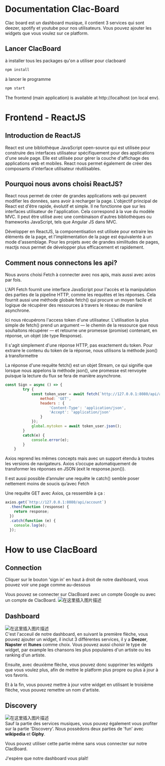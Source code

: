 # Documentation Clac-Board

Clac board est un dashboard musique, il contient 3 services qui sont deezer, spotify et youtube pour nos utilisateurs. Vous pouvez ajouter les widgets que vous voulez sur ce platform.
<br/>
## Lancer ClacBoard
à installer tous les packages qu'on a utiliser pour clacboard
```bash
npm install
```
à lancer le programme
```bash
npm start
```
The frontend (main application) is available at http://localhost (on local env).
<br/>

# Frontend - ReactJS
## Introduction de ReactJS
React est une bibliothèque JavaScript open-source qui est utilisée pour construire des interfaces utilisateur spécifiquement pour des applications d'une seule page. Elle est utilisée pour gérer la couche d'affichage des applications web et mobiles. React nous permet également de créer des composants d'interface utilisateur réutilisables.
<br/>
## Pourquoi nous avons choisi ReactJS?
React nous permet de créer de grandes applications web qui peuvent modifier les données, sans avoir à recharger la page. L'objectif principal de React est d'être rapide, évolutif et simple. Il ne fonctionne que sur les interfaces utilisateur de l'application. Cela correspond à la vue du modèle MVC. Il peut être utilisé avec une combinaison d'autres bibliothèques ou frameworks JavaScript, tels que Angular JS dans MVC.

Développer en ReactJS, la componentisation est utilisée pour extraire les éléments de la page, et l'implémentation de la page est équivalente à un mode d'assemblage. Pour les projets avec de grandes similitudes de pages, reactjs nous permet de développer plus efficacement et rapidement.
<br/>
## Comment nous connectons les api?
Nous avons choisi Fetch à connecter avec nos apis, mais aussi avec axios par fois.

L'API Fetch fournit une interface JavaScript pour l'accès et la manipulation des parties de la pipeline HTTP, comme les requêtes et les réponses. Cela fournit aussi une méthode globale fetch() qui procure un moyen facile et logique de récupérer des ressources à travers le réseau de manière asynchrone.

Ici nous récupérons l'access token d'une utilisateur. L'utilisation la plus simple de fetch() prend un argument — le chemin de la ressource que nous souhaitons récupérer — et retourne une promesse (promise) contenant, en réponse, un objet (de type Response).

Il s'agit simplement d'une réponse HTTP, pas exactement du token. Pour extraire le contenu du token de la réponse, nous utilisons la méthode json() à transformettre

La réponse d'une requête fetch() est un objet Stream, ce qui signifie que lorsque nous appelons la méthode json(), une promesse est renvoyée puisque la lecture du flux se fera de manière asynchrone.

```js
const Sign = async () => { 
        try {
            const token_user = await fetch(`http://127.0.0.1:8080/api/account?username=${username}&password=${pwd}`, {
                method: 'GET',
                headers : { 
                    'Content-Type': 'application/json',
                    'Accept': 'application/json'
                }
            });
            global.mytoken = await token_user.json();
        }
        catch(e) {
            console.error(e);
        }
    }
```

Axios reprend les mêmes concepts mais avec un support étendu à toutes les versions de navigateurs. Axios s’occupe automatiquement de transformer les réponses en JSON (exit le response.json()).

Il est aussi possible d’annuler une requête le catch() semble poser nettement moins de soucis qu’avec Fetch

Une requête GET avec Axios, ça ressemble à ça :
```js
axios.get(`http://127.0.0.1:8080/api/account`)
  .then(function (response) {
    return response;
  })
  .catch(function (e) {
    console.log(e);
  });
```
# How to use ClacBoard
## Connection
Cliquer sur le bouton 'sign in' en haut à droit de notre dashboard, vous pouvez voir une page comme au-dessous

Vous pouvez se connecter sur ClacBoard avec un compte Google ou avec un compte de ClacBoard.
![在这里插入图片描述](https://img-blog.csdnimg.cn/9df09eef07664996bf05648f076ee080.PNG?x-oss-process=image/watermark,type_d3F5LXplbmhlaQ,shadow_50,text_Q1NETiBAY2xhcmF4dQ==,size_1,color_FFFFFF,t_70,g_se,x_16#pic_center)
## Dashboard
![在这里插入图片描述](https://img-blog.csdnimg.cn/791733efb8504788b4744090b59ca77c.png?x-oss-process=image/watermark,type_d3F5LXplbmhlaQ,shadow_50,text_Q1NETiBAY2xhcmF4dQ==,size_1,color_FFFFFF,t_70,g_se,x_16#pic_center)
<br/>
C'est l'acceuil de notre dashboard, en suivant la première flèche, vous pouvez ajouter un widget, il inclut 3 différentes services, il y a **Deezer**, **Napster** et **Itunes** comme choix. Vous pouvez aussi choisir le type de widget, par example les chansons les plus populaires d'un artiste ou les ranking d'un artiste.

Ensuite, avec deuxième flèche, vous pouvez donc supprimer les widgets que vous voulez plus, afin de mettre le platform plus propre ou plus à jour à vos favoris.

Et à la fin, vous pouvez mettre à jour votre widget en utilisant le troisième flèche, vous pouvez remettre un nom d'artiste.

## Discovery
![在这里插入图片描述](https://img-blog.csdnimg.cn/0e715c46f50941f4b9b25ddf15c10621.PNG?x-oss-process=image/watermark,type_d3F5LXplbmhlaQ,shadow_50,text_Q1NETiBAY2xhcmF4dQ==,size_1,color_FFFFFF,t_70,g_se,x_16#pic_center)
<br/>
Sauf la partie des services musiques, vous pouvez également vous profiter sur la partie 'Discovery'. Nous possèdons deux parties de 'fun' avec **wikipedia** et **Giphy**.

Vous pouvez utiliser cette partie même sans vous connecter sur notre ClacBoard.

J'espère que notre dashboard vous plaît!

